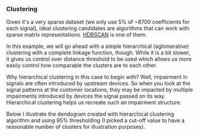 ### Clustering

 Given it's a very sparse dataset (we only use 5% of ~8700 coefficients for each signal), ideal clustering candidates are algorithms that can work with sparse matrix representations. [HDBSCAN](https://hdbscan.readthedocs.io/en/latest/) is one of them.

In this example, we will go ahead with a simple hierarchical (aglomerative) clustering with a complete linkage function, though. While it is a bit slower, it gives us control over distance threshold to be used which allows us more easily control how comparable the clusters are to each other. 

Why hierarchical clustering in this case to begin with? Well, impairment in signals are often introduced by upstream devices. So when you look at the signal patterns at the customer locations, they may be impacted by multiple impairments introduced by devices the signal passed on its way. Hierarchical clustering helps us recreate such an impairment structure.

Below I illustrate the dendogram created with hierarchical clustering algorithm and using 95% thresholding (I picked a cut-off value to have a reasonable number of clusters for illustration purposes).   
